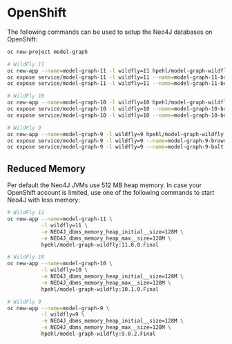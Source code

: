 # OpenShift 

The following commands can be used to setup the Neo4J databases on OpenShift: 

```bash
oc new-project model-graph

# WildFly 11
oc new-app --name=model-graph-11 -l wildfly=11 hpehl/model-graph-wildfly:11.0.0.Final
oc expose service/model-graph-11 -l wildfly=11 --name=model-graph-11-browser --port=7474 
oc expose service/model-graph-11 -l wildfly=11 --name=model-graph-11-bolt    --port=7687 

# WildFly 10
oc new-app --name=model-graph-10 -l wildfly=10 hpehl/model-graph-wildfly:10.1.0.Final
oc expose service/model-graph-10 -l wildfly=10 --name=model-graph-10-browser --port=7474 
oc expose service/model-graph-10 -l wildfly=10 --name=model-graph-10-bolt    --port=7687

# WildFly 9
oc new-app --name=model-graph-9 -l wildfly=9 hpehl/model-graph-wildfly:9.0.2.Final
oc expose service/model-graph-9 -l wildfly=9 --name=model-graph-9-browser --port=7474
oc expose service/model-graph-9 -l wildfly=9 --name=model-graph-9-bolt    --port=7687
```

## Reduced Memory

Per default the Neo4J JVMs use 512 MB heap memory. In case your OpenShift account is limited, use one of the following commands to start Neo4J with less memory:

```bash
# WildFly 11
oc new-app --name=model-graph-11 \
           -l wildfly=11 \
           -e NEO4J_dbms_memory_heap_initial__size=128M \
           -e NEO4J_dbms_memory_heap_max__size=128M \
           hpehl/model-graph-wildfly:11.0.0.Final

# WildFly 10
oc new-app --name=model-graph-10 \
           -l wildfly=10 \
           -e NEO4J_dbms_memory_heap_initial__size=128M \
           -e NEO4J_dbms_memory_heap_max__size=128M \
           hpehl/model-graph-wildfly:10.1.0.Final

# WildFly 9
oc new-app --name=model-graph-9 \
           -l wildfly=9 \
           -e NEO4J_dbms_memory_heap_initial__size=128M \
           -e NEO4J_dbms_memory_heap_max__size=128M \
           hpehl/model-graph-wildfly:9.0.2.Final
```
